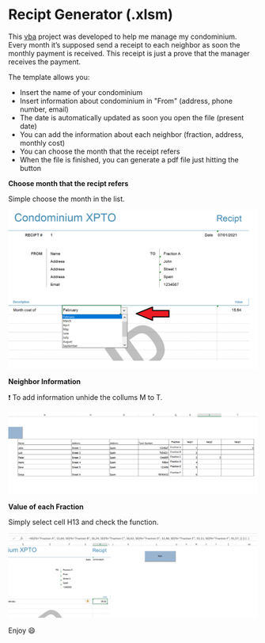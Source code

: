 # Recipt Generator (.xlsm)


This [vba](https://www.excel-easy.com/vba.html) project was developed to help me manage my condominium.  
Every month it’s supposed send a receipt to each neighbor as soon the monthly payment is received. This receipt is just a prove that the manager receives the payment.

The template allows you:
- Insert the name of your condominium
- Insert information about condominium in "From" (address, phone number, email)
- The date is automatically updated as soon you open the file (present date)
- You can add the information about each neighbor (fraction, address, monthly cost)
- You can choose the month that the receipt refers
- When the file is finished, you can generate a pdf file just hitting the button

**Choose month that the recipt refers**

Simple choose the month in the list.

![picture](update_month.PNG)

**Neighbor Information**

:heavy_exclamation_mark: To add information unhide the collums M to T.

![picture](update_neighbor.PNG)

**Value of each Fraction**

Simply select cell H13 and check the function.

![picture](update_cost.PNG)

Enjoy :smile:

